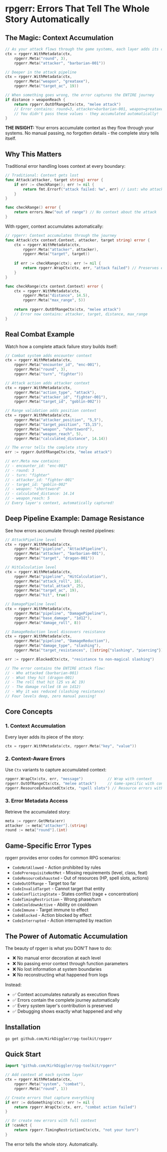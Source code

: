 # rpgerr: Errors That Tell The Whole Story Automatically

## The Magic: Context Accumulation

```go
// As your attack flows through the game systems, each layer adds its context
ctx = rpgerr.WithMetadata(ctx, 
    rpgerr.Meta("round", 3),
    rpgerr.Meta("attacker", "barbarian-001"))

// Deeper in the attack pipeline
ctx = rpgerr.WithMetadata(ctx,
    rpgerr.Meta("weapon", "greataxe"),
    rpgerr.Meta("target_ac", 19))

// When something goes wrong, the error captures the ENTIRE journey
if distance > weaponReach {
    return rpgerr.OutOfRangeCtx(ctx, "melee attack")
    // Error contains: round=3, attacker=barbarian-001, weapon=greataxe, target_ac=19
    // You didn't pass these values - they accumulated automatically!
}
```

**THE INSIGHT:** Your errors accumulate context as they flow through your systems. No manual passing, no forgotten details - the complete story tells itself.

## Why This Matters

Traditional error handling loses context at every boundary:

```go
// Traditional: Context gets lost
func Attack(attacker, target string) error {
    if err := checkRange(); err != nil {
        return fmt.Errorf("attack failed: %w", err) // Lost: who attacked whom
    }
}

func checkRange() error {
    return errors.New("out of range") // No context about the attack
}
```

With rpgerr, context accumulates automatically:

```go
// rpgerr: Context accumulates through the journey
func Attack(ctx context.Context, attacker, target string) error {
    ctx = rpgerr.WithMetadata(ctx,
        rpgerr.Meta("attacker", attacker),
        rpgerr.Meta("target", target))
    
    if err := checkRange(ctx); err != nil {
        return rpgerr.WrapCtx(ctx, err, "attack failed") // Preserves everything
    }
}

func checkRange(ctx context.Context) error {
    ctx = rpgerr.WithMetadata(ctx,
        rpgerr.Meta("distance", 14.5),
        rpgerr.Meta("max_range", 5))
    
    return rpgerr.OutOfRangeCtx(ctx, "melee attack") 
    // Error now contains: attacker, target, distance, max_range
}
```

## Real Combat Example

Watch how a complete attack failure story builds itself:

```go
// Combat system adds encounter context
ctx = rpgerr.WithMetadata(ctx,
    rpgerr.Meta("encounter_id", "enc-001"),
    rpgerr.Meta("round", 3),
    rpgerr.Meta("turn", "fighter"))

// Attack action adds attacker context
ctx = rpgerr.WithMetadata(ctx,
    rpgerr.Meta("action_type", "attack"),
    rpgerr.Meta("attacker_id", "fighter-001"),
    rpgerr.Meta("target_id", "goblin-002"))

// Range validation adds position context
ctx = rpgerr.WithMetadata(ctx,
    rpgerr.Meta("attacker_position", "5,5"),
    rpgerr.Meta("target_position", "15,15"),
    rpgerr.Meta("weapon", "shortsword"),
    rpgerr.Meta("weapon_reach", 5),
    rpgerr.Meta("calculated_distance", 14.14))

// The error tells the complete story
err := rpgerr.OutOfRangeCtx(ctx, "melee attack")

// err.Meta now contains:
// - encounter_id: "enc-001"
// - round: 3
// - turn: "fighter"
// - attacker_id: "fighter-001"
// - target_id: "goblin-002"
// - weapon: "shortsword"
// - calculated_distance: 14.14
// - weapon_reach: 5
// Every layer's context, automatically captured!
```

## Deep Pipeline Example: Damage Resistance

See how errors accumulate through nested pipelines:

```go
// AttackPipeline level
ctx = rpgerr.WithMetadata(ctx,
    rpgerr.Meta("pipeline", "AttackPipeline"),
    rpgerr.Meta("attacker", "barbarian-001"),
    rpgerr.Meta("target", "dragon-001"))

// HitCalculation level  
ctx = rpgerr.WithMetadata(ctx,
    rpgerr.Meta("pipeline", "HitCalculation"),
    rpgerr.Meta("attack_roll", 18),
    rpgerr.Meta("total_attack", 25),
    rpgerr.Meta("target_ac", 19),
    rpgerr.Meta("hit", true))

// DamagePipeline level
ctx = rpgerr.WithMetadata(ctx,
    rpgerr.Meta("pipeline", "DamagePipeline"),
    rpgerr.Meta("base_damage", "1d12"),
    rpgerr.Meta("damage_roll", 8))

// DamageReduction level discovers resistance
ctx = rpgerr.WithMetadata(ctx,
    rpgerr.Meta("pipeline", "DamageReduction"),
    rpgerr.Meta("damage_type", "slashing"),
    rpgerr.Meta("target_resistances", []string{"slashing", "piercing"}))

err := rpgerr.BlockedCtx(ctx, "resistance to non-magical slashing")

// The error contains the ENTIRE attack flow:
// - Who attacked (barbarian-001)
// - What they hit (dragon-001)  
// - The roll that hit (25 vs AC 19)
// - The damage rolled (8 on 1d12)
// - Why it was reduced (slashing resistance)
// Four levels deep, zero manual passing!
```

## Core Concepts

### 1. Context Accumulation
Every layer adds its piece of the story:
```go
ctx = rpgerr.WithMetadata(ctx, rpgerr.Meta("key", "value"))
```

### 2. Context-Aware Errors
Use `Ctx` variants to capture accumulated context:
```go
rpgerr.WrapCtx(ctx, err, "message")           // Wrap with context
rpgerr.OutOfRangeCtx(ctx, "melee attack")     // Game-specific with context
rpgerr.ResourceExhaustedCtx(ctx, "spell slots") // Resource errors with context
```

### 3. Error Metadata Access
Retrieve the accumulated story:
```go
meta := rpgerr.GetMeta(err)
attacker := meta["attacker"].(string)
round := meta["round"].(int)
```

## Game-Specific Error Types

rpgerr provides error codes for common RPG scenarios:

- `CodeNotAllowed` - Action prohibited by rules
- `CodePrerequisiteNotMet` - Missing requirements (level, class, feat)
- `CodeResourceExhausted` - Out of resources (HP, spell slots, actions)
- `CodeOutOfRange` - Target too far
- `CodeInvalidTarget` - Cannot target that entity
- `CodeConflictingState` - States conflict (rage + concentration)
- `CodeTimingRestriction` - Wrong phase/turn
- `CodeCooldownActive` - Ability on cooldown
- `CodeImmune` - Target immune to effect
- `CodeBlocked` - Action blocked by effect
- `CodeInterrupted` - Action interrupted by reaction

## The Power of Automatic Accumulation

The beauty of rpgerr is what you DON'T have to do:

- ❌ No manual error decoration at each level
- ❌ No passing error context through function parameters
- ❌ No lost information at system boundaries
- ❌ No reconstructing what happened from logs

Instead:
- ✅ Context accumulates naturally as execution flows
- ✅ Errors contain the complete journey automatically
- ✅ Every system layer's contribution is preserved
- ✅ Debugging shows exactly what happened and why

## Installation

```bash
go get github.com/KirkDiggler/rpg-toolkit/rpgerr
```

## Quick Start

```go
import "github.com/KirkDiggler/rpg-toolkit/rpgerr"

// Add context at each system layer
ctx = rpgerr.WithMetadata(ctx, 
    rpgerr.Meta("system", "combat"),
    rpgerr.Meta("round", 1))

// Create errors that capture everything
if err := doSomething(ctx); err != nil {
    return rpgerr.WrapCtx(ctx, err, "combat action failed")
}

// Or create new errors with full context
if !canAct {
    return rpgerr.TimingRestrictionCtx(ctx, "not your turn")
}
```

The error tells the whole story. Automatically.